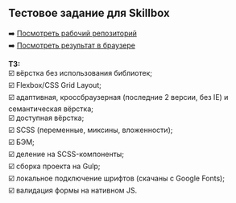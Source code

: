 Тестовое задание для Skillbox
---

➡️ [Посмотреть рабочий репозиторий](https://github.com/captainspring/skillbox-20210507)<br/>
➡️ [Посмотреть результат в браузере](https://captainspring.github.io/index.html)

**ТЗ:**<br/>
☑️ вёрстка без использования библиотек;<br/>
☑️ Flexbox/CSS Grid Layout;<br/>
☑️ адаптивная, кроссбраузерная (последние 2 версии, без IE) и семантическая вёрстка;<br/>
☑️ доступная вёрстка;<br/>
☑️ SCSS (переменные, миксины, вложенности);<br/>
☑️ БЭМ;<br/>
☑️ деление на SCSS-компоненты;<br/>
☑️ сборка проекта на Gulp;<br/>
☑️ локальное подключение шрифтов (скачаны с Google Fonts);<br/>
☑️ валидация формы на нативном JS.
